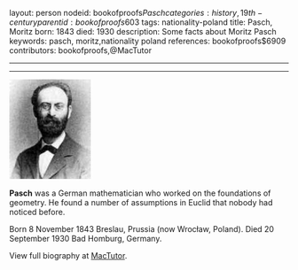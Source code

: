 layout: person
nodeid: bookofproofs$Pasch
categories: history,19th-century
parentid: bookofproofs$603
tags: nationality-poland
title: Pasch, Moritz
born: 1843
died: 1930
description: Some facts about Moritz Pasch
keywords: pasch, moritz,nationality poland
references: bookofproofs$6909
contributors: bookofproofs,@MacTutor

---


---

![Pasch.jpg](https://github.com/bookofproofs/bookofproofs.github.io/blob/main/_sources/_assets/images/portraits/Pasch.jpg?raw=true)

**Pasch** was a German mathematician who worked on the foundations of geometry. He found a number of assumptions in Euclid that nobody had noticed before.

Born 8 November 1843 Breslau, Prussia (now Wrocław, Poland). Died 20 September 1930 Bad Homburg, Germany.


View full biography at [MacTutor](https://mathshistory.st-andrews.ac.uk/Biographies/Pasch/).